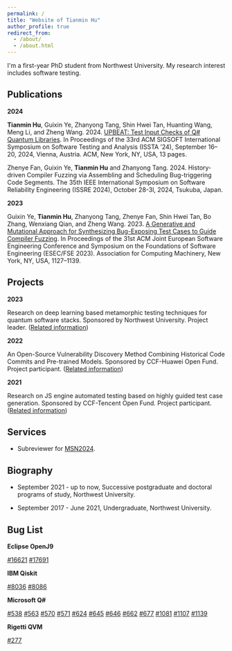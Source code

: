 ```yaml
---
permalink: /
title: "Website of Tianmin Hu"
author_profile: true
redirect_from: 
  - /about/
  - /about.html
---
```


I'm a first-year PhD student from Northwest University. My research interest includes software testing. 

## Publications

**2024**

**Tianmin Hu**, Guixin Ye, Zhanyong Tang, Shin Hwei Tan, Huanting Wang, Meng Li, and Zheng Wang. 2024. [UPBEAT: Test Input Checks of Q# Quantum Libraries](../files/issta24main-p424-p-45a796a548-80293-final.pdf). In Proceedings of the 33rd ACM SIGSOFT International Symposium on Software Testing and Analysis (ISSTA ’24), September 16–20, 2024, Vienna, Austria. ACM, New York, NY, USA, 13 pages. 

Zhenye Fan, Guixin Ye, **Tianmin Hu** and Zhanyong Tang. 2024. History-driven Compiler Fuzzing via Assembling and Scheduling Bug-triggering Code Segments. The 35th IEEE International Symposium on Software Reliability Engineering (ISSRE 2024), October 28-3l, 2024, Tsukuba, Japan. 

**2023**

Guixin Ye, **Tianmin Hu**, Zhanyong Tang, Zhenye Fan, Shin Hwei Tan, Bo Zhang, Wenxiang Qian, and Zheng Wang. 2023. [A Generative and Mutational Approach for Synthesizing Bug-Exposing Test Cases to Guide Compiler Fuzzing](../files/fse23main-p944-p-b0714b72a6-73634-final.pdf). In Proceedings of the 31st ACM Joint European Software Engineering Conference and Symposium on the Foundations of Software Engineering (ESEC/FSE 2023). Association for Computing Machinery, New York, NY, USA, 1127–1139.

## Projects

**2023**

Research on deep learning based metamorphic testing techniques for quantum software stacks. Sponsored by Northwest University. Project leader. ([Related information](https://yjs.nwu.edu.cn/info/1017/2847.htm))

**2022**

An Open-Source Vulnerability Discovery Method Combining Historical Code Commits and Pre-trained Models. Sponsored by CCF-Huawei Open Fund. Project participant. ([Related information](https://www.ccf.org.cn/Enterprise_Fund/News/hw/2022-07-01/835433.shtml))

**2021**

Research on JS engine automated testing based on highly guided test case generation. Sponsored by CCF-Tencent Open Fund. Project participant. ([Related information](https://www.ccf.org.cn/Collaboration/Enterprise_Fund/News/tx/2022-02-28/756316.shtml))

## Services

+ Subreviewer for [MSN2024](https://ieee-msn.org/2024/index.php).

## Biography

+ September 2021 - up to now, Successive postgraduate and doctoral programs of study, Northwest University.

+ September 2017 - June 2021, Undergraduate, Northwest University.

## Bug List

**Eclipse OpenJ9**

[\#16621](https://github.com/eclipse-openj9/openj9/issues/16621)
[\#17691](https://github.com/eclipse-openj9/openj9/issues/17691)

**IBM Qiskit**

[\#8036](https://github.com/Qiskit/qiskit/issues/8036)
[\#8086](https://github.com/Qiskit/qiskit/issues/8086)

**Microsoft Q\#**

[\#538](https://github.com/microsoft/QuantumLibraries/issues/538)
[\#563](https://github.com/microsoft/QuantumLibraries/issues/563)
[\#570](https://github.com/microsoft/QuantumLibraries/issues/570)
[\#571](https://github.com/microsoft/QuantumLibraries/issues/571)
[\#624](https://github.com/microsoft/QuantumLibraries/issues/624)
[\#645](https://github.com/microsoft/QuantumLibraries/issues/645)
[\#646](https://github.com/microsoft/QuantumLibraries/issues/646)
[\#662](https://github.com/microsoft/QuantumLibraries/issues/662)
[\#677](https://github.com/microsoft/QuantumLibraries/issues/677)
[\#1081](https://github.com/microsoft/qsharp-runtime/issues/1081#issuecomment-1518472023)
[\#1107](https://github.com/microsoft/qsharp-runtime/issues/1107)
[\#1139](https://github.com/microsoft/qsharp-runtime/issues/1139)

**Rigetti QVM**

[\#277](https://github.com/quil-lang/qvm/issues/277)